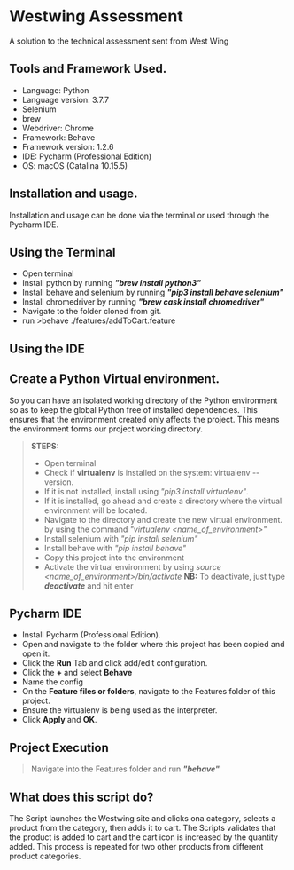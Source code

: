 # Westwing Assessment
A solution to the technical assessment sent from West Wing
## Tools and Framework Used.
* Language: Python
* Language version: 3.7.7
* Selenium
* brew
* Webdriver: Chrome
* Framework: Behave
* Framework version: 1.2.6
* IDE: Pycharm (Professional Edition)
* OS: macOS (Catalina 10.15.5)
## Installation and usage.
Installation and usage can be done via the terminal or used through the Pycharm IDE.
## Using the Terminal
* Open terminal
* Install python by running _**"brew install python3"**_
* Install behave and selenium by running _**"pip3 install behave selenium"**_
* Install chromedriver by running _**"brew cask install chromedriver"**_
* Navigate to the folder cloned from git.
* run >behave ./features/addToCart.feature
## Using the IDE
## Create a Python Virtual environment.
So you can have an isolated working directory of the Python environment so
as to keep the global Python free of installed dependencies. This ensures 
that the environment created only affects the project. This means the 
environment forms our project working directory.
> **STEPS:**
> * Open terminal
> * Check if **virtualenv** is installed on the system: virtualenv --version.
> * If it is not installed, install using _"pip3 install virtualenv"_.
> * If it is installed, go ahead and create a directory where the virtual
> environment will be located.
> * Navigate to the directory and create the new virtual environment. 
>by using the command _"virtualenv <name_of_environment>"_
> * Install selenium with _"pip install selenium"_
> * Install behave with _"pip install behave"_
> * Copy this project into the environment
> * Activate the virtual environment by using 
>_source <name_of_environment>/bin/activate_
**NB:** To deactivate, just type _**deactivate**_ and hit enter
## Pycharm IDE
* Install Pycharm (Professional Edition).
* Open and navigate to the folder where this project has been copied 
and open it.
* Click the **Run** Tab and click add/edit configuration.
* Click the **+** and select **Behave**
* Name the config
* On the **Feature files or folders**, navigate to the Features folder of 
this project.
* Ensure the virtualenv is being used as the interpreter.
* Click **Apply** and **OK**.
## Project Execution
>Navigate into the Features folder and run _**"behave"**_

## What does this script do?

The Script launches the Westwing site and clicks ona category, selects a product from the category, then adds it to cart.
The Scripts validates that the product is added to cart and the cart icon is increased by the quantity added.
This process is repeated for two other products from different product categories.
